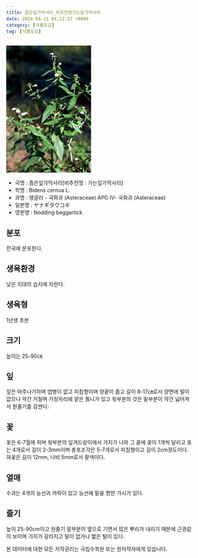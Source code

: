 ```yaml
---
title: 좁은잎가막사리_비추천명가는잎가막사리
date: 2024-08-11 04:12:27 +0800
category: [식물도감]
tag: [식물도감]
---
```




![좁은잎가막사리[비추천명 : 가는잎가막사리]](/assets/img/fileUpload/plants/basic/Compositae/Bidens/10058/1_th2.JPG)
- 국명 : 좁은잎가막사리[비추천명 : 가는잎가막사리]
- 학명 : Bidens cernua L.
- 과명 : 앵글러 - 국화과 (Asteraceae) APG Ⅳ- 국화과 (Asteraceae)
- 일본명 : ヤナギタウコギ
- 영문명 : Nodding beggartick


## 분포
전국에 분포한다.
## 생육환경
낮은 지대의 습지에 자란다.
## 생육형
1년생 초본
## 크기
높이는 25-90㎝
## 잎
잎은 마주나기하며 엽병이 없고 피침형이며 양끝이 좁고 길이 8-17㎝로서 양면에 털이 없으나 약간 거칠며 가장자리에 얕은 톱니가 있고 윗부분의 것은 밑부분이 약간 넓어져서 원줄기를 감싼다.
## 꽃
꽃은 6-7월에 피며 윗부분의 잎겨드랑이에서 가지가 나와 그 끝에 꽃이 1개씩 달리고 포는 4개로서 길이 2-3mm이며 총포조각은 5-7개로서 피침형이고 길이 2cm정도이다. 혀꽃은 길이 12mm, 나비 5mm로서 황색이다.
## 열매
수과는 4개의 능선과 까락이 있고 능선에 밑을 향한 가시가 있다.
## 줄기
높이 25-90cm이고 원줄기 밑부분이 옆으로 기면서 많은 뿌리가 내리기 때문에 근경같이 보이며 가지가 갈라지고 털이 없거나 짧은 털이 있다.






본 데이터에 대한 모든 저작권리는 국립수목원 또는 원저작자에게 있습니다.
